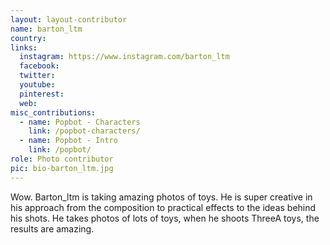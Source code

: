 ```yaml
---
layout: layout-contributor
name: barton_ltm
country: 
links:
  instagram: https://www.instagram.com/barton_ltm
  facebook:
  twitter: 
  youtube:
  pinterest: 
  web: 
misc_contributions:
  - name: Popbot - Characters 
    link: /popbot-characters/
  - name: Popbot - Intro
    link: /popbot/  
role: Photo contributor
pic: bio-barton_ltm.jpg
---
```

Wow. Barton_ltm is taking amazing photos of toys. He is super creative in his approach from the composition to practical effects to the ideas behind his shots. He takes photos of lots of toys, when he shoots ThreeA toys, the results are amazing.